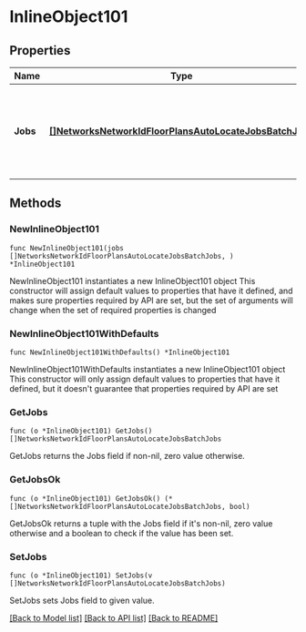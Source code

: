 # InlineObject101

## Properties

Name | Type | Description | Notes
------------ | ------------- | ------------- | -------------
**Jobs** | [**[]NetworksNetworkIdFloorPlansAutoLocateJobsBatchJobs**](NetworksNetworkIdFloorPlansAutoLocateJobsBatchJobs.md) | The list of auto locate jobs to be scheduled. Up to 100 jobs can be provided in a request. | 

## Methods

### NewInlineObject101

`func NewInlineObject101(jobs []NetworksNetworkIdFloorPlansAutoLocateJobsBatchJobs, ) *InlineObject101`

NewInlineObject101 instantiates a new InlineObject101 object
This constructor will assign default values to properties that have it defined,
and makes sure properties required by API are set, but the set of arguments
will change when the set of required properties is changed

### NewInlineObject101WithDefaults

`func NewInlineObject101WithDefaults() *InlineObject101`

NewInlineObject101WithDefaults instantiates a new InlineObject101 object
This constructor will only assign default values to properties that have it defined,
but it doesn't guarantee that properties required by API are set

### GetJobs

`func (o *InlineObject101) GetJobs() []NetworksNetworkIdFloorPlansAutoLocateJobsBatchJobs`

GetJobs returns the Jobs field if non-nil, zero value otherwise.

### GetJobsOk

`func (o *InlineObject101) GetJobsOk() (*[]NetworksNetworkIdFloorPlansAutoLocateJobsBatchJobs, bool)`

GetJobsOk returns a tuple with the Jobs field if it's non-nil, zero value otherwise
and a boolean to check if the value has been set.

### SetJobs

`func (o *InlineObject101) SetJobs(v []NetworksNetworkIdFloorPlansAutoLocateJobsBatchJobs)`

SetJobs sets Jobs field to given value.



[[Back to Model list]](../README.md#documentation-for-models) [[Back to API list]](../README.md#documentation-for-api-endpoints) [[Back to README]](../README.md)


